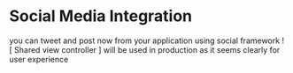 # Social Media Integration
you can tweet and post now from your application using social framework !
[ Shared view controller ] will be used in production as it seems clearly for user experience 
